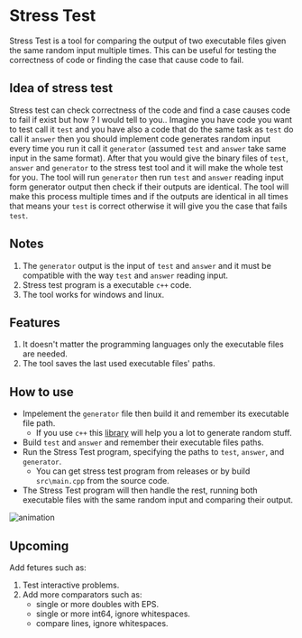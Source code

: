 # Stress Test

Stress Test is a tool for comparing the output of two executable files given the same random input multiple times.
This can be useful for testing the correctness of code or finding the case that cause code to fail.

## Idea of stress test

Stress test can check correctness of the code and find a case causes code to fail if exist but how ? I would tell to you..
Imagine you have code you want to test call it `test` and you have also a code that do the same task as `test` do call it `answer`
then you should implement code generates random input every time you run it call it `generator` (assumed `test` and `answer` take same input in the same format).
After that you would give the binary files of `test`, `answer` and `generator` to the stress test tool and it will make the whole test for you.
The tool will run `generator` then run `test` and `answer` reading input form generator output then check if their outputs are identical. The tool will make this process multiple times and if the outputs are identical in all times that means your `test` is correct otherwise it will give you the case that fails `test`.

## Notes

1. The `generator` output is the input of `test` and `answer` and it must be compatible with the way `test` and `answer` reading input.
2. Stress test program is a executable `c++` code.
3. The tool works for windows and linux.

## Features

1. It doesn't matter the programming languages only the executable files are needed.
2. The tool saves the last used executable files' paths.

## How to use

-   Impelement the `generator` file then build it and remember its executable file path.
    -   If you use `c++` this [library](https://github.com/Omar622/Random-generator) will help you a lot to generate random stuff.
-   Build `test` and `answer` and remember their executable files paths.
-   Run the Stress Test program, specifying the paths to `test`, `answer`, and `generator`.
    -   You can get stress test program from releases or by build `src\main.cpp` from the source code.
-   The Stress Test program will then handle the rest, running both executable files with the same random input and comparing their output.

![animation](https://drive.google.com/file/d/15gRj1mPn21tB8G43mISt0Ub9K0MMzhaD/view?usp=sharing)

## Upcoming

Add fetures such as:

1. Test interactive problems.
2. Add more comparators such as:
    - single or more doubles with EPS.
    - single or more int64, ignore whitespaces.
    - compare lines, ignore whitespaces.
